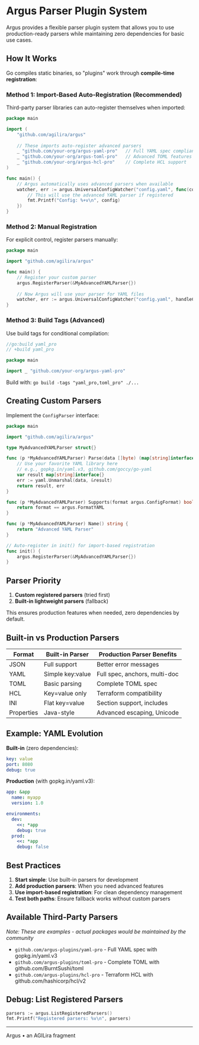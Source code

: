 # Argus Parser Plugin System

Argus provides a flexible parser plugin system that allows you to use production-ready parsers while maintaining zero dependencies for basic use cases.

## How It Works

Go compiles static binaries, so "plugins" work through **compile-time registration**:

### Method 1: Import-Based Auto-Registration (Recommended)

Third-party parser libraries can auto-register themselves when imported:

```go
package main

import (
    "github.com/agilira/argus"
    
    // These imports auto-register advanced parsers
    _ "github.com/your-org/argus-yaml-pro"   // Full YAML spec compliance
    _ "github.com/your-org/argus-toml-pro"   // Advanced TOML features  
    _ "github.com/your-org/argus-hcl-pro"    // Complete HCL support
)

func main() {
    // Argus automatically uses advanced parsers when available
    watcher, err := argus.UniversalConfigWatcher("config.yaml", func(config map[string]interface{}) {
        // This will use the advanced YAML parser if registered
        fmt.Printf("Config: %+v\n", config)
    })
}
```

### Method 2: Manual Registration

For explicit control, register parsers manually:

```go
package main

import "github.com/agilira/argus"

func main() {
    // Register your custom parser
    argus.RegisterParser(&MyAdvancedYAMLParser{})
    
    // Now Argus will use your parser for YAML files
    watcher, err := argus.UniversalConfigWatcher("config.yaml", handleConfig)
}
```

### Method 3: Build Tags (Advanced)

Use build tags for conditional compilation:

```go
//go:build yaml_pro
// +build yaml_pro

package main

import _ "github.com/your-org/argus-yaml-pro"
```

Build with: `go build -tags "yaml_pro,toml_pro" ./...`

## Creating Custom Parsers

Implement the `ConfigParser` interface:

```go
package main

import "github.com/agilira/argus"

type MyAdvancedYAMLParser struct{}

func (p *MyAdvancedYAMLParser) Parse(data []byte) (map[string]interface{}, error) {
    // Use your favorite YAML library here
    // e.g., gopkg.in/yaml.v3, github.com/goccy/go-yaml
    var result map[string]interface{}
    err := yaml.Unmarshal(data, &result)
    return result, err
}

func (p *MyAdvancedYAMLParser) Supports(format argus.ConfigFormat) bool {
    return format == argus.FormatYAML
}

func (p *MyAdvancedYAMLParser) Name() string {
    return "Advanced YAML Parser"
}

// Auto-register in init() for import-based registration
func init() {
    argus.RegisterParser(&MyAdvancedYAMLParser{})
}
```

## Parser Priority

1. **Custom registered parsers** (tried first)
2. **Built-in lightweight parsers** (fallback)

This ensures production features when needed, zero dependencies by default.

## Built-in vs Production Parsers

| Format | Built-in Parser | Production Parser Benefits |
|--------|----------------|---------------------------|
| JSON | Full support | Better error messages |
| YAML | Simple key:value | Full spec, anchors, multi-doc |
| TOML | Basic parsing | Complete TOML spec |
| HCL | Key=value only | Terraform compatibility |
| INI | Flat key=value | Section support, includes |
| Properties | Java-style | Advanced escaping, Unicode |

## Example: YAML Evolution

**Built-in** (zero dependencies):
```yaml
key: value
port: 8080
debug: true
```

**Production** (with gopkg.in/yaml.v3):
```yaml
app: &app
  name: myapp
  version: 1.0

environments:
  dev:
    <<: *app
    debug: true
  prod:
    <<: *app
    debug: false
```

## Best Practices

1. **Start simple**: Use built-in parsers for development
2. **Add production parsers**: When you need advanced features
3. **Use import-based registration**: For clean dependency management
4. **Test both paths**: Ensure fallback works without custom parsers

## Available Third-Party Parsers

*Note: These are examples - actual packages would be maintained by the community*

- `github.com/argus-plugins/yaml-pro` - Full YAML spec with gopkg.in/yaml.v3
- `github.com/argus-plugins/toml-pro` - Complete TOML with github.com/BurntSushi/toml
- `github.com/argus-plugins/hcl-pro` - Terraform HCL with github.com/hashicorp/hcl/v2

## Debug: List Registered Parsers

```go
parsers := argus.ListRegisteredParsers()
fmt.Printf("Registered parsers: %v\n", parsers)
```
---

Argus • an AGILira fragment

